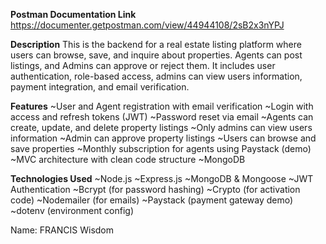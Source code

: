 **Postman Documentation Link**
https://documenter.getpostman.com/view/44944108/2sB2x3nYPJ


**Description**
This is the backend for a real estate listing platform where users can browse, save, and inquire about properties. Agents can post listings,  and Admins can approve or reject them. It includes user authentication, role-based access, admins can view users information, payment integration, and email verification.

**Features**
~User and Agent registration with email verification
~Login with access and refresh tokens (JWT)
~Password reset via email
~Agents can create, update, and delete property listings
~Only admins can view users information
~Admin can approve property listings
~Users can browse and save properties
~Monthly subscription for agents using Paystack (demo)
~MVC architecture with clean code structure
~MongoDB

**Technologies Used**
~Node.js
~Express.js
~MongoDB & Mongoose
~JWT Authentication
~Bcrypt (for password hashing)
~Crypto (for activation code)
~Nodemailer (for emails)
~Paystack (payment gateway demo)
~dotenv (environment config)


Name: FRANCIS Wisdom



